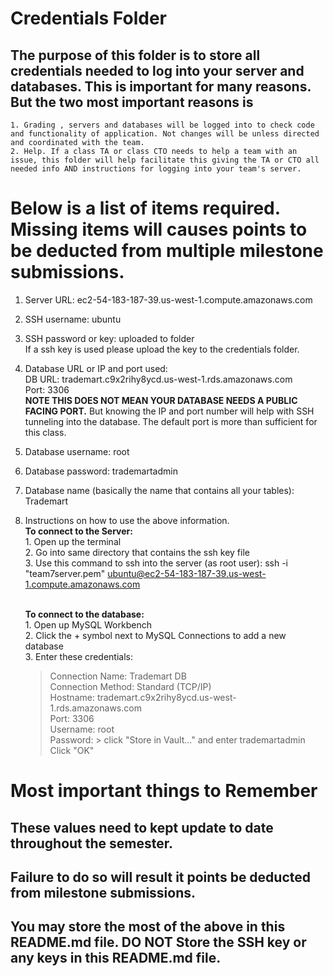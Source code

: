 # Credentials Folder

## The purpose of this folder is to store all credentials needed to log into your server and databases. This is important for many reasons. But the two most important reasons is
    1. Grading , servers and databases will be logged into to check code and functionality of application. Not changes will be unless directed and coordinated with the team.
    2. Help. If a class TA or class CTO needs to help a team with an issue, this folder will help facilitate this giving the TA or CTO all needed info AND instructions for logging into your team's server. 


# Below is a list of items required. Missing items will causes points to be deducted from multiple milestone submissions.

1. Server URL: ec2-54-183-187-39.us-west-1.compute.amazonaws.com
2. SSH username: ubuntu
3. SSH password or key: uploaded to folder
    <br> If a ssh key is used please upload the key to the credentials folder.
4. Database URL or IP and port used: 
    <br>DB URL: trademart.c9x2rihy8ycd.us-west-1.rds.amazonaws.com
    <br>Port: 3306
    <br><strong> NOTE THIS DOES NOT MEAN YOUR DATABASE NEEDS A PUBLIC FACING PORT.</strong> But knowing the IP and port number will help with SSH tunneling into the database. The default port is more than sufficient for this class.
5. Database username: root
6. Database password: trademartadmin
7. Database name (basically the name that contains all your tables): Trademart
8. Instructions on how to use the above information.
    <br><strong>To connect to the Server:</strong>
    <br>1. Open up the terminal
    <br>2. Go into same directory that contains the ssh key file
    <br>3. Use this command to ssh into the server (as root user): ssh -i "team7server.pem" ubuntu@ec2-54-183-187-39.us-west-1.compute.amazonaws.com

    <br><strong>To connect to the database:</strong>
    <br>1. Open up MySQL Workbench
    <br>2. Click the + symbol next to MySQL Connections to add a new database
    <br>3. Enter these credentials:
           <blockquote>Connection Name: Trademart DB
           <br>Connection Method: Standard (TCP/IP)
           <br>Hostname: trademart.c9x2rihy8ycd.us-west-1.rds.amazonaws.com
           <br>Port: 3306
           <br>Username: root
           <br>Password: > click "Store in Vault..." and enter trademartadmin
           <br>Click "OK"
	   <blockquote>

# Most important things to Remember
## These values need to kept update to date throughout the semester. <br>
## <strong>Failure to do so will result it points be deducted from milestone submissions.</strong><br>
## You may store the most of the above in this README.md file. DO NOT Store the SSH key or any keys in this README.md file.
